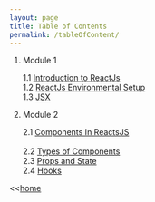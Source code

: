 ```yaml
---
layout: page
title: Table of Contents
permalink: /tableOfContent/
---
```


1. Module 1

	1.1 [Introduction to ReactJs](/ReactJs/module1/content1.1)<br>
	1.2 [ReactJs Environmental Setup](/ReactJs/module1/content1.2)<br>
	1.3 [JSX](/ReactJs/module1/content1.3)


2. Module 2

	2.1 [Components In ReactsJS](/ReactJs/module2/content2.1)<br>	
	2.2 [Types of Components](/ReactJs/module2/content2.2)<br>
	2.3 [Props and State](/ReactJs/module2/content2.3)<br>
	2.4 [Hooks](/ReactJs/module2/content2.4)


<<[home](/ReactJs/)